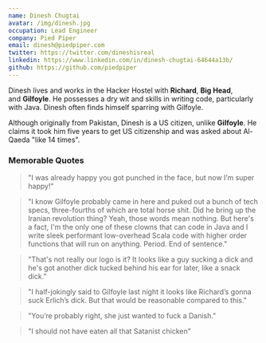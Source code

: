 ```yaml
---
name: Dinesh Chugtai
avatar: /img/dinesh.jpg
occupation: Lead Engineer
company: Pied Piper
email: dinesh@piedpiper.com
twitter: https://twitter.com/dineshisreal
linkedin: https://www.linkedin.com/in/dinesh-chugtai-64644a13b/
github: https://github.com/piedpiper
---
```


Dinesh lives and works in the Hacker Hostel with **Richard**, **Big Head**, and **Gilfoyle**. He possesses a dry wit and skills in writing code, particularly with Java. Dinesh often finds himself sparring with Gilfoyle.

Although originally from Pakistan, Dinesh is a US citizen, unlike **Gilfoyle**. He claims it took him five years to get US citizenship and was asked about Al-Qaeda "like 14 times".

### Memorable Quotes

> "I was already happy you got punched in the face, but now I’m super happy!"

> "I know Gilfoyle probably came in here and puked out a bunch of tech specs, three-fourths of which are total horse shit. Did he bring up the Iranian revolution thing? Yeah, those words mean nothing. But here's a fact, I'm the only one of these clowns that can code in Java and I write sleek performant low-overhead Scala code with higher order functions that will run on anything. Period. End of sentence."

> "That's not really our logo is it? It looks like a guy sucking a dick and he's got another dick tucked behind his ear for later, like a snack dick."

> "I half-jokingly said to Gilfoyle last night it looks like Richard’s gonna suck Erlich’s dick. But that would be reasonable compared to this."

> "You’re probably right, she just wanted to fuck a Danish."

> "I should not have eaten all that Satanist chicken"
